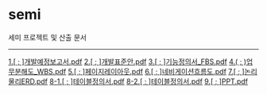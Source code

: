 # semi
세미 프로젝트 및 산출 문서

<hr>

[1.[ ; ]개발예정보고서.pdf](https://github.com/kangilchoi/semi/files/2921967/1.pdf)
[2.[ ; ]개발표준안.pdf](https://github.com/kangilchoi/semi/files/2921958/2.pdf)
[3.[ ; ]기능정의서_FBS.pdf](https://github.com/kangilchoi/semi/files/2921959/3._FBS.pdf)
[4.( ; )업무분해도_WBS.pdf](https://github.com/kangilchoi/semi/files/2921960/4._WBS.pdf)
[5.[ ; ]페이지레이아웃.pdf](https://github.com/kangilchoi/semi/files/2921961/5.pdf)
[6.[ ; ]네비게이션흐름도.pdf](https://github.com/kangilchoi/semi/files/2921962/6.pdf)
[7.[ ; ]논리물리ERD.pdf](https://github.com/kangilchoi/semi/files/2921963/7.ERD.pdf)
[8-1.[ ; ]테이블정의서.pdf](https://github.com/kangilchoi/semi/files/2921964/8-1.pdf)
[8-2.[ ; ]테이블정의서.pdf](https://github.com/kangilchoi/semi/files/2921965/8-2.pdf)
[9.[ ; ]PPT.pdf](https://github.com/kangilchoi/semi/files/2921966/9.PPT.pdf)
